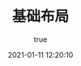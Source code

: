 ---
author: 
  name: jeffery
  link: https://github.com/JefferyXZF
title: 基础布局
date: 2021-01-11 12:20:10
permalink: /pages/ustwr23s7we6fc95e3
categories: 
  - CSS
  - 布局
tags: 
  - CSS
  - 布局
---